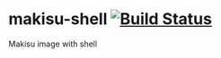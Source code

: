 # makisu-shell [![Build Status](https://travis-ci.com/hari-karthig/makisu-shell.svg?branch=master)](https://travis-ci.com/hari-karthig/makisu-shell)
Makisu image with shell
